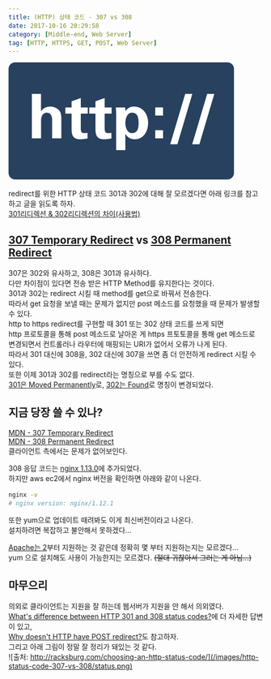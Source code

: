 ```yaml
---
title: (HTTP) 상태 코드 - 307 vs 308
date: 2017-10-16 20:29:58
category: [Middle-end, Web Server]
tag: [HTTP, HTTPS, GET, POST, Web Server]
---
```

![](/images/http-status-code-307-vs-308/thumb.png)  

redirect를 위한 HTTP 상태 코드 301과 302에 대해 잘 모르겠다면 아래 링크를 참고하고 글을 읽도록 하자.  
[301리디렉션 & 302리디렉션의 차이(사용법)](http://www.aun-korea.com/301%EB%A6%AC%EB%94%94%EB%A0%89%EC%85%98-302%EB%A6%AC%EB%94%94%EB%A0%89%EC%85%98%EC%9D%98-%EC%B0%A8%EC%9D%B4%EC%82%AC%EC%9A%A9%EB%B2%95/)  

## [307 Temporary Redirect](https://tools.ietf.org/html/rfc7231#section-6.4.7) vs [308 Permanent Redirect](https://tools.ietf.org/html/rfc7538#section-3)
307은 302와 유사하고, 308은 301과 유사하다.  
다만 차이점이 있다면 전송 받은 HTTP Method를 유지한다는 것이다.  
301과 302는 redirect 시킬 때 method를 get으로 바꿔서 전송한다.  
따라서 get 요청을 보낼 때는 문제가 없지만 post 메소드를 요청했을 때 문제가 발생할 수 있다.  
http to https redirect를 구현할 때 301 또는 302 상태 코드를 쓰게 되면  
http 프로토콜을 통해 post 메소드로 날아온 게 https 프토토콜을 통해 get 메소드로 변경되면서 컨트롤러나 라우터에 매핑되는 URI가 없어서 오류가 나게 된다.  
따라서 301 대신에 308을, 302 대신에 307을 쓰면 좀 더 안전하게 redirect 시킬 수 있다.  
또한 이제 301과 302를 redirect라는 명칭으로 부를 수도 없다.  
[301은 Moved Permanently](https://developer.mozilla.org/en-US/docs/Web/HTTP/Status/301)로, [302는 Found](https://developer.mozilla.org/en-US/docs/Web/HTTP/Status/302)로 명칭이 변경되었다.  

## 지금 당장 쓸 수 있나?
[MDN - 307 Temporary Redirect](https://developer.mozilla.org/en-US/docs/Web/HTTP/Status/307)  
[MDN - 308 Permanent Redirect](https://developer.mozilla.org/en-US/docs/Web/HTTP/Status/308)  
클라이언트 측에서는 문제가 없어보인다.  

308 응답 코드는 [nginx 1.13.0](https://nginx.org/en/CHANGES)에 추가되었다.  
하지만 aws ec2에서 nginx 버전을 확인하면 아래와 같이 나온다.  
```bash
nginx -v
# nginx version: nginx/1.12.1
```

또한 yum으로 업데이트 때려봐도 이게 최신버전이라고 나온다.  
설치하려면 복잡하고 불안해서 못하겠다...  

[Apache는 2](https://ci.apache.org/projects/httpd/trunk/doxygen/group__HTTP__Status.html#ga8b5ce939a6c68f4a9a4c37d205a2eeaa)부터 지원하는 것 같은데 정확히 몇 부터 지원하는지는 모르겠다...  
yum 으로 설치해도 사용이 가능한지는 모르겠다. ~~(절대 귀찮아서 그러는 게 아님...)~~

## 마무으리
의외로 클라이언트는 지원을 잘 하는데 웹서버가 지원을 안 해서 의외였다.  
[What's difference between HTTP 301 and 308 status codes?](https://stackoverflow.com/questions/42136829/whats-difference-between-http-301-and-308-status-codes)에 더 자세한 답변이 있고,  
[Why doesn't HTTP have POST redirect?](https://softwareengineering.stackexchange.com/questions/99894/why-doesnt-http-have-post-redirect)도 참고하자.  
그리고 아래 그림이 정말 잘 정리가 돼있는 것 같다.  
![출처: http://racksburg.com/choosing-an-http-status-code/](/images/http-status-code-307-vs-308/status.png)  



